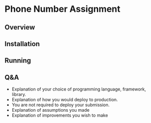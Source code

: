 # Phone Number Assignment
## Overview
## Installation
## Running
## Q&A
- Explanation of your choice of programming language, framework, library.
- Explanation of how you would deploy to production.
- You are not required to deploy your submission.
- Explanation of assumptions you made 
- Explanation of improvements you wish to make
